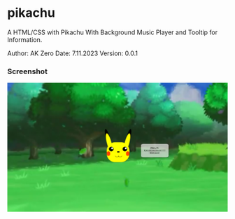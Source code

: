 # pikachu
A HTML/CSS with Pikachu
With Background Music Player and Tooltip for Information. 

Author: AK Zero
Date: 7.11.2023
Version: 0.0.1
### Screenshot
![Image text](image.png)
